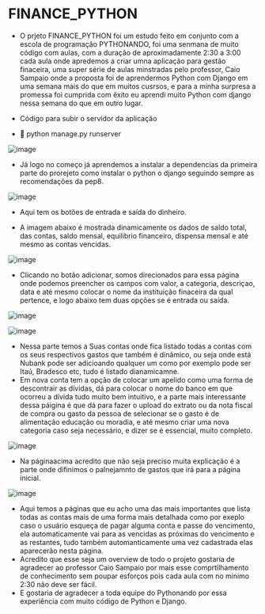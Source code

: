 # FINANCE_PYTHON

- O prjeto FINANCE_PYTHON foi um estudo feito em conjunto com a escola de programação PYTHONANDO, foi uma senmana de muito código
com aulas, com a duração de aproximadamente 2:30 a 3:00 cada aula onde apredemos a criar umna aplicação para gestão finaceira,
uma super série de aulas minstradas pelo professor, Caio Sampaio onde a proposta foi de aprendermos Python com Django em uma
semana mais do que em muitos cusrsos, e para a minha surpresa a promessa foi cumprida com êxito eu aprendi muito Python com django
nessa semana do que em outro lugar.
 

- Código para subir o servidor da aplicação 
- 💬 python manage.py runserver

![image](https://github.com/Jadson-Jose/FINANCE_PYTHON/assets/69395306/addcfb70-2fba-4936-8fb6-e174dce45418)


- Já logo no começo já aprendemos a instalar a dependencias da primeira parte do prorejeto como instalar o python o django
  seguindo sempre as recomendações da pep8.

![image](https://github.com/Jadson-Jose/FINANCE_PYTHON/assets/69395306/45ad54eb-9a03-49c3-862a-cadef86e13aa)


- Aqui tem os botões de entrada e saída do dinheiro.




- A imagem abaixo é mostrada dinamicamente os dados de saldo total, das contas, saldo mensal, equilibrio financeiro, dispensa
  mensal e até mesmo as contas vencidas.

![image](https://github.com/Jadson-Jose/FINANCE_PYTHON/assets/69395306/b7243cdd-c4bb-49ac-8863-74ad7851a7ea)


- Clicando no botão adicionar, somos direcionados para essa página onde podemos preencher os campos com valor, a categoria,
  descriçao, data e até mesmo colocar o nome da instituição finaceira da qual pertence, e logo abaixo tem duas opções se é
  entrada ou saída.

![image](https://github.com/Jadson-Jose/FINANCE_PYTHON/assets/69395306/e9202231-7386-4779-a814-95d4f0a2c4e4)




![image](https://github.com/Jadson-Jose/FINANCE_PYTHON/assets/69395306/6ac1b86b-8502-4740-89f1-2bc62bfbd33f)

- Nessa parte temos a Suas contas onde fica listado todas a contas com os seus respectivos gastos que também é dinâmico, ou seja
  onde está Nubank pode ser adicioando qualquer um como por exemplo pode ser Itaú, Bradesco etc, tudo é listado dianamicamne.
- Em nova conta tem a opção de colocar um apelido como uma forma de descontrair as dívidas, dá para colocar o nome do banco
  em que ocorreu a dívida tudo muito bem intuitivo, e a parte mais interessante dessa páigina é que dá para fazer o upload do
  extrato ou da nota fiscal de compra ou gasto da pessoa de selecionar se o gasto é de alimentação educação ou moradia, e
  até mesmo criar uma nova categoria caso seja necessário, e dizer se é essencial, muito completo.



![image](https://github.com/Jadson-Jose/FINANCE_PYTHON/assets/69395306/1a6afa7a-2ba7-4ca3-9bad-b3a1d98570e9)

- Na páginaacima acredito que não seja preciso muita explicação é a parte onde difinimos o palnejamnto de gastos que irá para a página inicial.



![image](https://github.com/Jadson-Jose/FINANCE_PYTHON/assets/69395306/8ba722bf-944d-424f-9282-ba0f435ae9a4)

- Aqui temos a páginas que eu acho uma das mais importantes que lista todas as contas mais de uma forma mais detalhada
  como por exeplo caso o usuário esqueça de pagar alguma conta e passe do vencimento, ela automaticamente vai para as vencidas
  as próximas do vencimento e as restantes, tudo também automanticamente uma vez cadastrada elas aparecerão nesta página.
- Acredito que esse seja um overview de todo o projeto gostaria de agradecer ao professor Caio Sampaio por mais esse
  comprtilhamento de conhecimento sem poupar esforços pois cada aula com no minimo 2:30 não deve ser fácil.
- E gostaria de agradecer a toda equipe do Pythonando por essa experiência com muito código de Python e Django.  
